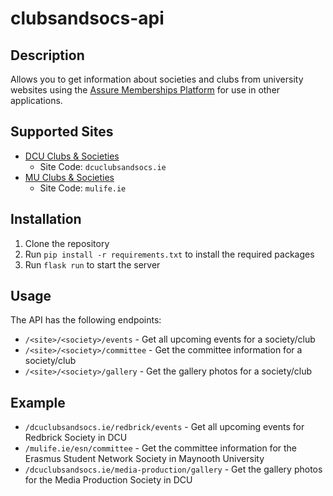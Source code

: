 # clubsandsocs-api

## Description

Allows you to get information about societies and clubs from university websites using the [Assure Memberships Platform](https://assurememberships.com) for use in other applications.

## Supported Sites

- [DCU Clubs & Societies](https://dcuclubsandsocs.ie)
  - Site Code: `dcuclubsandsocs.ie`
- [MU Clubs & Societies](https://mulife.ie/)
  - Site Code: `mulife.ie`
  

## Installation

1. Clone the repository
2. Run `pip install -r requirements.txt` to install the required packages
3. Run `flask run` to start the server

## Usage

The API has the following endpoints:

- `/<site>/<society>/events` - Get all upcoming events for a society/club
- `/<site>/<society>/committee` - Get the committee information for a society/club
- `/<site>/<society>/gallery` - Get the gallery photos for a society/club

## Example

- `/dcuclubsandsocs.ie/redbrick/events` - Get all upcoming events for Redbrick Society in DCU
- `/mulife.ie/esn/committee` - Get the committee information for the Erasmus Student Network Society in Maynooth University
- `/dcuclubsandsocs.ie/media-production/gallery` - Get the gallery photos for the Media Production Society in DCU